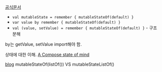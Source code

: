 [공식문서](https://developer.android.com/jetpack/compose/state?hl=ko#state-hoisting)

- `val mutableState = remember { mutableStateOf(default) }`
- `var value by remember { mutableStateOf(default) }`
- `val (value, setValue) = remember { mutableStateOf(default) }` - 구조분해

by는 getValue, setValue import해야 함.


상태에 대한 이해.
[A Compose state of mind](https://www.youtube.com/watch?v=rmv2ug-wW4U)


[blog](https://tigeroakes.com/posts/mutablestateof-list-vs-mutablestatelistof/)
mutableStateOf(listOf<T>()) VS mutableStateListOf<T>()
